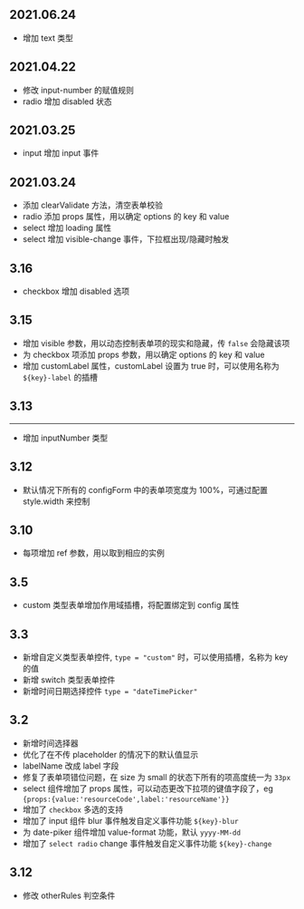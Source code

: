 ## 2021.06.24
- 增加 text 类型

## 2021.04.22

- 修改 input-number 的赋值规则
- radio 增加 disabled 状态

## 2021.03.25

- input 增加 input 事件

## 2021.03.24

- 添加 clearValidate 方法，清空表单校验
- radio 添加 props 属性，用以确定 options 的 key 和 value
- select 增加 loading 属性
- select 增加 visible-change 事件，下拉框出现/隐藏时触发

## 3.16

- checkbox 增加 disabled 选项

## 3.15

- 增加 visible 参数，用以动态控制表单项的现实和隐藏，传 `false` 会隐藏该项
- 为 checkbox 项添加 props 参数，用以确定 options 的 key 和 value
- 增加 customLabel 属性，customLabel 设置为 true 时，可以使用名称为 `${key}-label` 的插槽

## 3.13

---

- 增加 inputNumber 类型

## 3.12

- 默认情况下所有的 configForm 中的表单项宽度为 100%，可通过配置 style.width 来控制

## 3.10

- 每项增加 ref 参数，用以取到相应的实例

## 3.5

- custom 类型表单增加作用域插槽，将配置绑定到 config 属性

## 3.3

- 新增自定义类型表单控件, `type = "custom"` 时，可以使用插槽，名称为 key 的值
- 新增 switch 类型表单控件
- 新增时间日期选择控件 `type = "dateTimePicker"`

## 3.2

- 新增时间选择器
- 优化了在不传 placeholder 的情况下的默认值显示
- labelName 改成 label 字段
- 修复了表单项错位问题，在 size 为 small 的状态下所有的项高度统一为 `33px`
- select 组件增加了 props 属性，可以动态更改下拉项的键值字段了，eg `{props:{value:'resourceCode',label:'resourceName'}}`
- 增加了 `checkbox` 多选的支持
- 增加了 input 组件 blur 事件触发自定义事件功能 `${key}-blur`
- 为 date-piker 组件增加 value-format 功能，默认 `yyyy-MM-dd`
- 增加了 `select radio` change 事件触发自定义事件功能 `${key}-change`

## 3.12

- 修改 otherRules 判空条件
